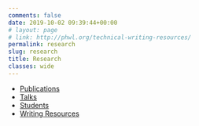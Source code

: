```yaml
---
comments: false
date: 2019-10-02 09:39:44+00:00
# layout: page
# link: http://phwl.org/technical-writing-resources/
permalink: research
slug: research
title: Research
classes: wide
---
```


  * [Publications](assets/papers)
  * [Talks](talks)
  * [Students](students)
  * [Writing Resources](writing-resources)
